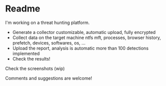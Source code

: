 # Readme

I'm working on a threat hunting platform.

- Generate a collector
  customizable, automatic upload, fully encrypted
- Collect data on the target machine
  ntfs mft, processes, browser history, prefetch, devices, softwares, os, ...
- Upload the report, analysis is automatic
  more than 100 detections implemented
- Check the results!

Check the screenshots (wip)

Comments and suggestions are welcome!
